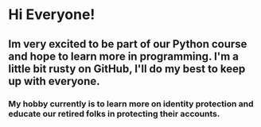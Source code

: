 # Hi Everyone!
## Im very excited to be part of our Python course and hope to learn more in programming. I'm a little bit rusty on GitHub, I'll do my best to keep up with everyone.
### My hobby currently is to learn more on identity protection and educate our retired folks in protecting their accounts.

